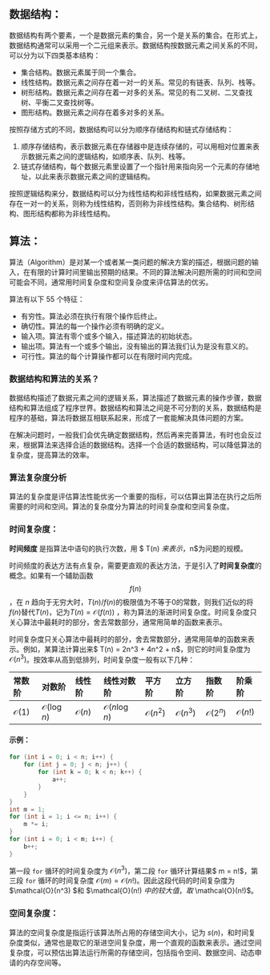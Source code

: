 ## 数据结构：

数据结构有两个要素，一个是数据元素的集合，另一个是关系的集合。在形式上，数据结构通常可以采用一个二元组来表示。数据结构按数据元素之间关系的不同，可以分为以下四类基本结构：

- 集合结构。数据元素属于同一个集合。
- 线性结构。数据元素之间存在着一对一的关系。常见的有链表、队列、栈等。
- 树形结构。数据元素之间存在着一对多的关系。常见的有二叉树、二叉查找树、平衡二叉查找树等。
- 图形结构。数据元素之间存在着多对多的关系。

按照存储方式的不同，数据结构可以分为顺序存储结构和链式存储结构：

1. 顺序存储结构，表示数据元素在存储器中是连续存储的，可以用相对位置来表示数据元素之间的逻辑结构，如顺序表、队列、栈等。
2. 链式存储结构，每个数据元素里设置了一个指针用来指向另一个元素的存储地址，以此来表示数据元素之间的逻辑结构。

按照逻辑结构来分，数据结构可以分为线性结构和非线性结构，如果数据元素之间存在一对一的关系，则称为线性结构，否则称为非线性结构。集合结构、树形结构、图形结构都称为非线性结构。

## 算法：

算法（Algorithm）是对某一个或者某一类问题的解决方案的描述，根据问题的输入，在有限的计算时间里输出预期的结果。不同的算法解决问题所需的时间和空间可能会不同，通常用时间复杂度和空间复杂度来评估算法的优劣。

算法有以下 55 个特征：

- 有穷性。算法必须在执行有限个操作后终止。
- 确切性。算法的每一个操作必须有明确的定义。
- 输入项。算法有零个或多个输入，描述算法的初始状态。
- 输出项。算法有一个或多个输出，没有输出的算法我们认为是没有意义的。
- 可行性。算法的每个计算操作都可以在有限时间内完成。

### 数据结构和算法的关系？

数据结构描述了数据元素之间的逻辑关系，算法描述了数据元素的操作步骤，数据结构和算法组成了程序世界。数据结构和算法之间是不可分割的关系，数据结构是程序的基础，算法将数据互相联系起来，形成了一套能解决具体问题的方案。

在解决问题时，一般我们会优先确定数据结构，然后再来完善算法，有时也会反过来，根据算法来选择合适的数据结构。选择一个合适的数据结构，可以降低算法的复杂度，提高算法的效率。

### 算法复杂度分析

算法的复杂度是评估算法性能优劣一个重要的指标，可以估算出算法在执行之后所需要的时间和空间。算法的复杂度分为算法的时间复杂度和空间复杂度。

### 时间复杂度：

**时间频度** 是指算法中语句的执行次数，用 $ T(n) $来表示，$n$为问题的规模。

时间频度的表达方法有点复杂，需要更直观的表达方法，于是引入了**时间复杂度**的概念。如果有一个辅助函数 $$f(n)$$，在 $n$ 趋向于无穷大时，$T(n)/f(n)$的极限值为不等于0的常数，则我们近似的将$f(n)$替代$T(n)$，记为$T(n)= \mathcal{O}(f(n))$ ，称为算法的渐进时间复杂度。时间复杂度只关心算法中最耗时的部分，舍去常数部分，通常用简单的函数来表示。

时间复杂度只关心算法中最耗时的部分，舍去常数部分，通常用简单的函数来表示。例如，某算法计算出来$ T(n) = 2n^3 + 4n^2 + n$，则它的时间复杂度为 $\mathcal{O}(n^3)$。按效率从高到低排列，时间复杂度一般有以下几种：

| 常数阶           | 对数阶                | 线性阶           | 线性对数阶             | 平方阶             | 立方阶             | 指数阶             | 阶乘阶            |
| :--------------- | :-------------------- | :--------------- | :--------------------- | :----------------- | :----------------- | :----------------- | :---------------- |
| $\mathcal{O}(1)$ | $\mathcal{O}(\log n)$ | $\mathcal{O}(n)$ | $\mathcal{O}(n\log n)$ | $\mathcal{O}(n^2)$ | $\mathcal{O}(n^3)$ | $\mathcal{O}(2^n)$ | $\mathcal{O}(n!)$ |

#### 示例：

```c++
for (int i = 0; i < n; i++) {
    for (int j = 0; j < n; j++) {
        for (int k = 0; k < n; k++) {
            a++;
        }
    }
}
int m = 1;
for (int i = 1; i <= n; i++) {
    m *= i;
}
for (int i = 0; i < m; i++) {
    b++;
}
```

第一段 `for` 循环的时间复杂度为 $\mathcal{O}(n^3)$，第二段 `for` 循环计算结果$ m = n!$，第三段 `for` 循环的时间复杂度 $\mathcal{O}(m) = \mathcal{O}(n!)$。因此这段代码的时间复杂度为 $\mathcal{O}(n^3) $和 $\mathcal{O}(n!) $中的较大值，取$ \mathcal{O}(n!)$。

### 空间复杂度：

算法的空间复杂度是指运行该算法所占用的存储空间大小，记为 $s(n)$，和时间复杂度类似，通常也是取它的渐进空间复杂度，用一个直观的函数来表示。通过空间复杂度，可以预估出算法运行所需的存储空间，包括指令空间、数据空间、动态申请的内存空间等。













